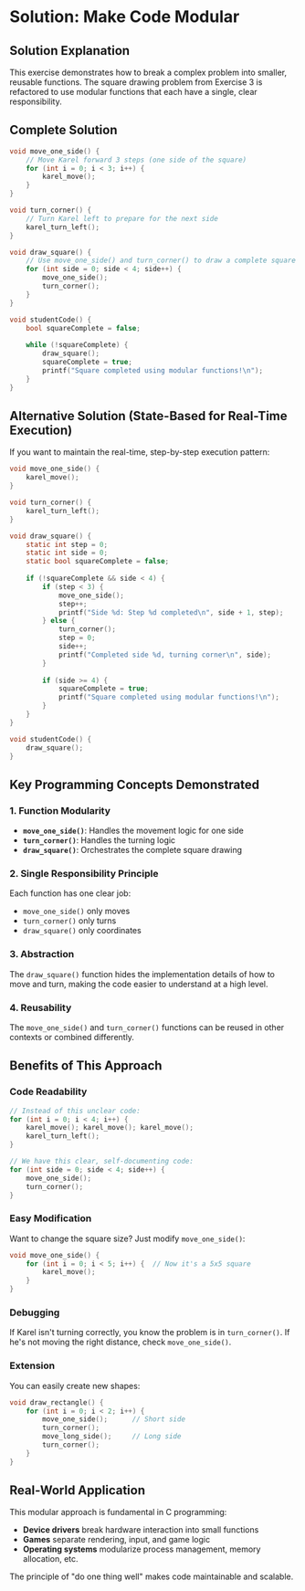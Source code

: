 # Solution: Make Code Modular

## Solution Explanation
This exercise demonstrates how to break a complex problem into smaller, reusable functions. The square drawing problem from Exercise 3 is refactored to use modular functions that each have a single, clear responsibility.

## Complete Solution
```c
void move_one_side() {
    // Move Karel forward 3 steps (one side of the square)
    for (int i = 0; i < 3; i++) {
        karel_move();
    }
}

void turn_corner() {
    // Turn Karel left to prepare for the next side
    karel_turn_left();
}

void draw_square() {
    // Use move_one_side() and turn_corner() to draw a complete square
    for (int side = 0; side < 4; side++) {
        move_one_side();
        turn_corner();
    }
}

void studentCode() {
    bool squareComplete = false;
    
    while (!squareComplete) {
        draw_square();
        squareComplete = true;
        printf("Square completed using modular functions!\n");
    }
}
```

## Alternative Solution (State-Based for Real-Time Execution)
If you want to maintain the real-time, step-by-step execution pattern:

```c
void move_one_side() {
    karel_move();
}

void turn_corner() {
    karel_turn_left();
}

void draw_square() {
    static int step = 0;
    static int side = 0;
    static bool squareComplete = false;
    
    if (!squareComplete && side < 4) {
        if (step < 3) {
            move_one_side();
            step++;
            printf("Side %d: Step %d completed\n", side + 1, step);
        } else {
            turn_corner();
            step = 0;
            side++;
            printf("Completed side %d, turning corner\n", side);
        }
        
        if (side >= 4) {
            squareComplete = true;
            printf("Square completed using modular functions!\n");
        }
    }
}

void studentCode() {
    draw_square();
}
```

## Key Programming Concepts Demonstrated

### 1. Function Modularity
- **`move_one_side()`**: Handles the movement logic for one side
- **`turn_corner()`**: Handles the turning logic
- **`draw_square()`**: Orchestrates the complete square drawing

### 2. Single Responsibility Principle
Each function has one clear job:
- `move_one_side()` only moves
- `turn_corner()` only turns
- `draw_square()` only coordinates

### 3. Abstraction
The `draw_square()` function hides the implementation details of how to move and turn, making the code easier to understand at a high level.

### 4. Reusability
The `move_one_side()` and `turn_corner()` functions can be reused in other contexts or combined differently.

## Benefits of This Approach

### Code Readability
```c
// Instead of this unclear code:
for (int i = 0; i < 4; i++) {
    karel_move(); karel_move(); karel_move();
    karel_turn_left();
}

// We have this clear, self-documenting code:
for (int side = 0; side < 4; side++) {
    move_one_side();
    turn_corner();
}
```

### Easy Modification
Want to change the square size? Just modify `move_one_side()`:
```c
void move_one_side() {
    for (int i = 0; i < 5; i++) {  // Now it's a 5x5 square
        karel_move();
    }
}
```

### Debugging
If Karel isn't turning correctly, you know the problem is in `turn_corner()`. If he's not moving the right distance, check `move_one_side()`.

### Extension
You can easily create new shapes:
```c
void draw_rectangle() {
    for (int i = 0; i < 2; i++) {
        move_one_side();      // Short side
        turn_corner();
        move_long_side();     // Long side
        turn_corner();
    }
}
```

## Real-World Application
This modular approach is fundamental in C programming:
- **Device drivers** break hardware interaction into small functions
- **Games** separate rendering, input, and game logic
- **Operating systems** modularize process management, memory allocation, etc.

The principle of "do one thing well" makes code maintainable and scalable.
